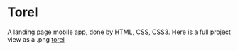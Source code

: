 # Torel
A landing page mobile app, done by HTML, CSS, CSS3. Here is a full project view as a .png [torel](https://user-images.githubusercontent.com/74983759/171175397-f8973750-7254-4d11-834a-4ee4bb84f9ec.png)

